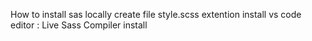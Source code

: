 How to install sas locally 
create file style.scss
extention install 
vs code editor : Live Sass Compiler  install




